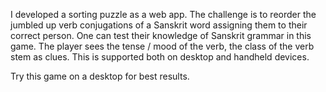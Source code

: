 I developed a sorting puzzle as a web app. The challenge is to reorder the jumbled up verb conjugations of a Sanskrit word assigning them to their correct person. One can test their knowledge of Sanskrit grammar in this game. The player sees the tense / mood of the verb, the class of the verb stem as clues. This is supported both on desktop and handheld devices.  

Try this game on a desktop for best results. 
